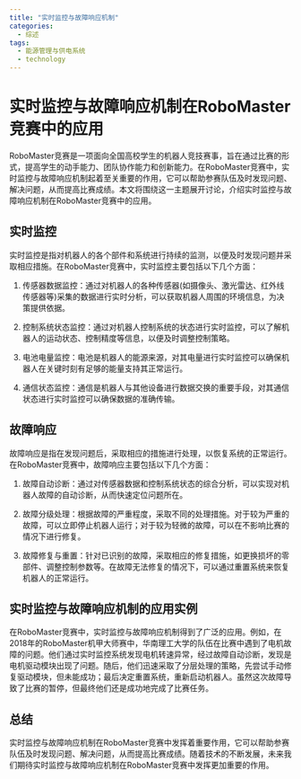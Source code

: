 ```yaml
---  
title: "实时监控与故障响应机制"  
categories:  
  - 综述
tags: 
  - 能源管理与供电系统 
  - technology  
---  
```


# 实时监控与故障响应机制在RoboMaster竞赛中的应用

RoboMaster竞赛是一项面向全国高校学生的机器人竞技赛事，旨在通过比赛的形式，提高学生的动手能力、团队协作能力和创新能力。在RoboMaster竞赛中，实时监控与故障响应机制起着至关重要的作用，它可以帮助参赛队伍及时发现问题、解决问题，从而提高比赛成绩。本文将围绕这一主题展开讨论，介绍实时监控与故障响应机制在RoboMaster竞赛中的应用。

## 实时监控

实时监控是指对机器人的各个部件和系统进行持续的监测，以便及时发现问题并采取相应措施。在RoboMaster竞赛中，实时监控主要包括以下几个方面：

1. 传感器数据监控：通过对机器人的各种传感器(如摄像头、激光雷达、红外线传感器等)采集的数据进行实时分析，可以获取机器人周围的环境信息，为决策提供依据。

2. 控制系统状态监控：通过对机器人控制系统的状态进行实时监控，可以了解机器人的运动状态、控制精度等信息，以便及时调整控制策略。

3. 电池电量监控：电池是机器人的能源来源，对其电量进行实时监控可以确保机器人在关键时刻有足够的能量支持其正常运行。

4. 通信状态监控：通信是机器人与其他设备进行数据交换的重要手段，对其通信状态进行实时监控可以确保数据的准确传输。

## 故障响应

故障响应是指在发现问题后，采取相应的措施进行处理，以恢复系统的正常运行。在RoboMaster竞赛中，故障响应主要包括以下几个方面：

1. 故障自动诊断：通过对传感器数据和控制系统状态的综合分析，可以实现对机器人故障的自动诊断，从而快速定位问题所在。

2. 故障分级处理：根据故障的严重程度，采取不同的处理措施。对于较为严重的故障，可以立即停止机器人运行；对于较为轻微的故障，可以在不影响比赛的情况下进行修复。

3. 故障修复与重置：针对已识别的故障，采取相应的修复措施，如更换损坏的零部件、调整控制参数等。在故障无法修复的情况下，可以通过重置系统来恢复机器人的正常运行。

## 实时监控与故障响应机制的应用实例

在RoboMaster竞赛中，实时监控与故障响应机制得到了广泛的应用。例如，在2018年的RoboMaster机甲大师赛中，华南理工大学的队伍在比赛中遇到了电机故障的问题。他们通过实时监控系统发现电机转速异常，经过故障自动诊断，发现是电机驱动模块出现了问题。随后，他们迅速采取了分层处理的策略，先尝试手动修复驱动模块，但未能成功；最后决定重置系统，重新启动机器人。虽然这次故障导致了比赛的暂停，但最终他们还是成功地完成了比赛任务。

## 总结

实时监控与故障响应机制在RoboMaster竞赛中发挥着重要作用，它可以帮助参赛队伍及时发现问题、解决问题，从而提高比赛成绩。随着技术的不断发展，未来我们期待实时监控与故障响应机制在RoboMaster竞赛中发挥更加重要的作用。 
